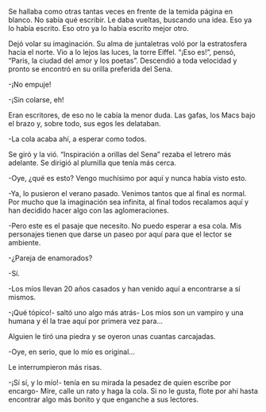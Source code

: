 Se hallaba como otras tantas veces en frente de la temida página en blanco. No sabía qué escribir. Le daba vueltas, buscando una idea. Eso ya lo había escrito. Eso otro ya lo había escrito mejor otro.

Dejó volar su imaginación. Su alma de juntaletras voló por la estratosfera hacia el norte. Vio a lo lejos las luces, la torre Eiffel. “¡Eso es!”, pensó, “Paris, la ciudad del amor y los poetas”. Descendió a toda velocidad y pronto se encontró en su orilla preferida del Sena.

-¡No empuje!

-¡Sin colarse, eh!

Eran escritores, de eso no le cabía la menor duda. Las gafas, los Macs bajo el brazo y, sobre todo, sus egos les delataban.

-La cola acaba ahí, a esperar como todos.

Se giró y la vió. “Inspiración a orillas del Sena” rezaba el letrero más adelante. Se dirigió al plumilla que tenía más cerca.

-Oye, ¿qué es esto? Vengo muchísimo por aquí y nunca había visto esto.

-Ya, lo pusieron el verano pasado. Venimos tantos que al final es normal. Por mucho que la imaginación sea infinita, al final todos recalamos aquí y han decidido hacer algo con las aglomeraciones.

-Pero este es el pasaje que necesito. No puedo esperar a esa cola. Mis personajes tienen que darse un paseo por aquí para que el lector se ambiente.

-¿Pareja de enamorados?

-Sí.

-Los míos llevan 20 años casados y han venido aquí a encontrarse a sí mismos.

-¡Qué tópico!- saltó uno algo más atrás- Los míos son un vampiro y una humana y él la trae aquí por primera vez para…

Alguien le tiró una piedra y se oyeron unas cuantas carcajadas.

-Oye, en serio, que lo mío es original…

Le interrumpieron más risas.

-¡Sí sí, y lo mío!- tenía en su mirada la pesadez de quien escribe por encargo- Mire, calle un rato y haga la cola. Si no le gusta, flote por ahí hasta encontrar algo más bonito y que enganche a sus lectores.

